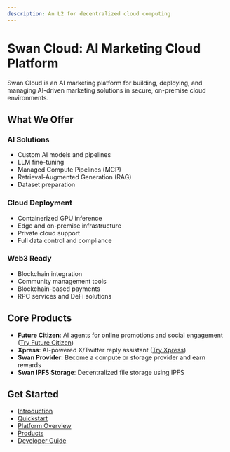 ```yaml
---
description: An L2 for decentralized cloud computing
---
```


# Swan Cloud: AI Marketing Cloud Platform

Swan Cloud is an AI marketing platform for building, deploying, and managing AI-driven marketing solutions in secure, on-premise cloud environments.

## What We Offer

### AI Solutions
- Custom AI models and pipelines
- LLM fine-tuning
- Managed Compute Pipelines (MCP)
- Retrieval-Augmented Generation (RAG)
- Dataset preparation

### Cloud Deployment
- Containerized GPU inference
- Edge and on-premise infrastructure
- Private cloud support
- Full data control and compliance

### Web3 Ready
- Blockchain integration
- Community management tools
- Blockchain-based payments
- RPC services and DeFi solutions

## Core Products

- **Future Citizen**: AI agents for online promotions and social engagement ([Try Future Citizen](https://app.futurecitizen.ai/))
- **Xpress**: AI-powered X/Twitter reply assistant ([Try Xpress](https://xpress.futurecitizen.ai/))
- **Swan Provider**: Become a compute or storage provider and earn rewards
- **Swan IPFS Storage**: Decentralized file storage using IPFS

## Get Started
- [Introduction](getting-started/introduction.md)
- [Quickstart](getting-started/quickstart.md)
- [Platform Overview](platform-overview/architecture.md)
- [Products](products/future-citizen/overview.md)
- [Developer Guide](developer/api-reference.md)
